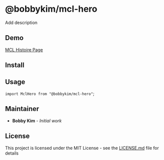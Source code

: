 # @bobbykim/mcl-hero

Add description

## Demo

[MCL Histoire Page](https://manguito-component-library.vercel.app/story/{%story-link%})

## Install

## Usage

`import MclHero from "@bobbykim/mcl-hero"`;

## Maintainer

- **Bobby Kim** - _Initial work_

## License

This project is licensed under the MIT License - see the [LICENSE.md](./LICENSE.md) file for details
